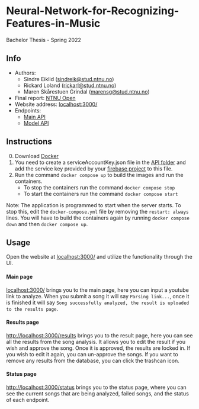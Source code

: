 # Neural-Network-for-Recognizing-Features-in-Music
Bachelor Thesis - Spring 2022

## Info
- Authors:
    - Sindre Eiklid (sindreik@stud.ntnu.no)
    - Rickard Loland (rickarl@stud.ntnu.no)
    - Maren Skårestuen Grindal (marensg@stud.ntnu.no)
- Final report: [NTNU Open](https://ntnuopen.ntnu.no/ntnu-xmlui/handle/11250/3005205)
- Website address: [localhost:3000/](localhost:3000/)
- Endpoints:
    - [Main API](https://github.com/sindre0830/Neural-Network-for-Recognizing-Features-in-Music/tree/main/API)
    - [Model API](https://github.com/sindre0830/Neural-Network-for-Recognizing-Features-in-Music/tree/main/NN/API)

## Instructions
0. Download [Docker](https://docs.docker.com/get-docker/)
1. You need to create a serviceAccountKey.json file in the [API folder](https://github.com/sindre0830/Neural-Network-for-Recognizing-Features-in-Music/tree/main/API) and add the service key provided by your [firebase project](https://firebase.google.com/docs/admin/setup#initialize-sdk) to this file.
2. Run the command ```docker compose up``` to build the images and run the containers.
    - To stop the containers run the command ```docker compose stop```
    - To start the containers run the command ```docker compose start```

Note: The application is programmed to start when the server starts. To stop this, edit the ```docker-compose.yml``` file by removing the ```restart: always``` lines. You will have to build the containers again by running ```docker compose down``` and then ```docker compose up```.

## Usage
Open the website at [localhost:3000/](localhost:3000/) and utilize the functionality through the UI.

#### Main page
[localhost:3000/](localhost:3000/) brings you to the main page, here you can input a youtube link to analyze. When you submit a song it will say ```Parsing link...```, once it is finished it will say ```Song successfully analyzed, the result is uploaded to the results page```.

#### Results page
[http://localhost:3000/results](http://localhost:3000/results) brings you to the result page, here you can see all the results from the song analysis. It allows you to edit the result if you wish and approve the song. Once it is approved, the results are locked in. If you wish to edit it again, you can un-approve the songs. If you want to remove any results from the database, you can click the trashcan icon.

#### Status page
[http://localhost:3000/status](http://localhost:3000/status) brings you to the status page, where you can see the current songs that are being analyzed, failed songs, and the status of each endpoint.
